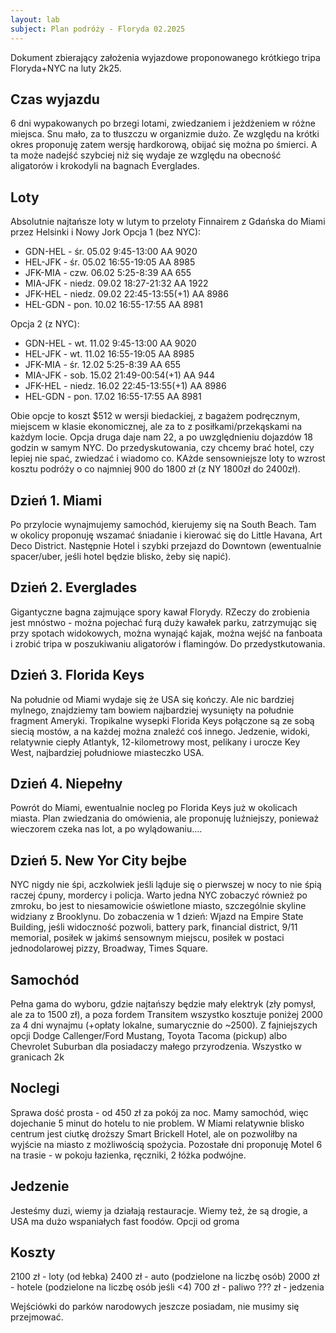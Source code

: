 ```yaml
---
layout: lab
subject: Plan podróży - Floryda 02.2025 
---
```

Dokument zbierający założenia wyjazdowe proponowanego krótkiego tripa Floryda+NYC na luty 2k25.

## Czas wyjazdu

6 dni wypakowanych po brzegi lotami, zwiedzaniem i jeżdżeniem w różne miejsca. Snu mało, za to tłuszczu w organizmie dużo. Ze względu na krótki okres proponuję zatem wersję hardkorową, obijać się można po śmierci. A ta może nadejść szybciej niż się wydaje ze względu na obecność aligatorów i krokodyli na bagnach Everglades.

## Loty

Absolutnie najtańsze loty w lutym to przeloty Finnairem z Gdańska do Miami przez Helsinki i Nowy Jork
Opcja 1 (bez NYC):

- GDN-HEL - śr. 05.02 9:45-13:00 AA 9020
- HEL-JFK - śr. 05.02 16:55-19:05 AA 8985
- JFK-MIA - czw. 06.02 5:25-8:39 AA 655
- MIA-JFK - niedz. 09.02 18:27-21:32 AA 1922
- JFK-HEL - niedz. 09.02 22:45-13:55(+1) AA 8986
- HEL-GDN - pon. 10.02 16:55-17:55 AA 8981

Opcja 2 (z NYC):

- GDN-HEL - wt. 11.02 9:45-13:00 AA 9020
- HEL-JFK - wt. 11.02 16:55-19:05 AA 8985
- JFK-MIA - śr. 12.02 5:25-8:39 AA 655
- MIA-JFK - sob. 15.02 21:49-00:54(+1) AA 944
- JFK-HEL - niedz. 16.02 22:45-13:55(+1) AA 8986
- HEL-GDN - pon. 17.02 16:55-17:55 AA 8981

Obie opcje to koszt $512 w wersji biedackiej, z bagażem podręcznym, miejscem w klasie ekonomicznej, ale za to z posiłkami/przekąskami na każdym locie. Opcja druga daje nam 22, a po uwzględnieniu dojazdów 18 godzin w samym NYC. Do przedyskutowania, czy chcemy brać hotel, czy lepiej nie spać, zwiedzać i wiadomo co. KAżde sensowniejsze loty to wzrost kosztu podróży o co najmniej 900 do 1800 zł (z NY 1800zł do 2400zł).

## Dzień 1. Miami

Po przylocie wynajmujemy samochód, kierujemy się na South Beach. Tam w okolicy proponuję wszamać śniadanie i kierować się do Little Havana, Art Deco District. Następnie Hotel i szybki przejazd do Downtown (ewentualnie spacer/uber, jeśli hotel będzie blisko, żeby się napić).

## Dzień 2. Everglades

Gigantyczne bagna zajmujące spory kawał Florydy. RZeczy do zrobienia jest mnóstwo - można pojechać furą duży kawałek parku, zatrzymując się przy spotach widokowych, można wynająć kajak, można wejść na fanboata i zrobić tripa w poszukiwaniu aligatorów i flamingów. Do przedystkutowania.

## Dzień 3. Florida Keys

Na południe od Miami wydaje się że USA się kończy. Ale nic bardziej mylnego, znajdziemy tam bowiem najbardziej wysunięty na południe fragment Ameryki. Tropikalne wysepki Florida Keys połączone są ze sobą siecią mostów, a na każdej można znaleźć coś innego. Jedzenie, widoki, relatywnie ciepły Atlantyk, 12-kilometrowy most, pelikany i urocze Key West, najbardziej południowe miasteczko USA.

## Dzień 4. Niepełny

Powrót do Miami, ewentualnie nocleg po Florida Keys już w okolicach miasta. Plan zwiedzania do omówienia, ale proponuję luźniejszy, ponieważ wieczorem czeka nas lot, a po wylądowaniu....

## Dzień 5. New Yor City bejbe

NYC nigdy nie śpi, aczkolwiek jeśli ląduje się o pierwszej w nocy to nie śpią raczej ćpuny, mordercy i policja. Warto jedna NYC zobaczyć również po zmroku, bo jest to niesamowicie oświetlone miasto, szczególnie skyline widziany z Brooklynu. Do zobaczenia w 1 dzień: Wjazd na Empire State Building, jeśli widoczność pozwoli, battery park, financial district, 9/11 memorial, posiłek w jakimś sensownym miejscu, posiłek w postaci jednodolarowej pizzy, Broadway, Times Square.

## Samochód

Pełna gama do wyboru, gdzie najtańszy będzie mały elektryk (zły pomysł, ale za to 1500 zł), a poza fordem Transitem wszystko kosztuje poniżej 2000 za 4 dni wynajmu (+opłaty lokalne, sumarycznie do ~2500). Z fajniejszych opcji Dodge Callenger/Ford Mustang, Toyota Tacoma (pickup) albo Chevrolet Suburban dla posiadaczy małego przyrodzenia. Wszystko w granicach 2k

## Noclegi

Sprawa dość prosta - od 450 zł za pokój za noc. Mamy samochód, więc dojechanie 5 minut do hotelu to nie problem. W Miami relatywnie blisko centrum jest ciutkę droższy Smart Brickell Hotel, ale on pozwoliłby na wyjście na miasto z możliwością spożycia. Pozostałe dni proponuję Motel 6 na trasie - w pokoju łazienka, ręczniki, 2 łóżka podwójne.

## Jedzenie

Jesteśmy duzi, wiemy ja działają restauracje. Wiemy też, że są drogie, a USA ma dużo wspaniałych fast foodów. Opcji od groma

## Koszty

2100 zł - loty (od łebka)
2400 zł - auto (podzielone na liczbę osób)
2000 zł - hotele (podzielone na liczbę osób jeśli <4)
700 zł - paliwo
??? zł - jedzenia

Wejściówki do parków narodowych jeszcze posiadam, nie musimy się przejmować.
